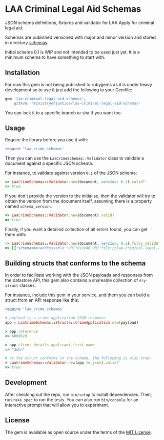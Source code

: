 # LAA Criminal Legal Aid Schemas

JSON schema definitions, fixtures and validator for LAA Apply for criminal legal aid.

Schemas are published versioned with major and minor version and stored in directory [schemas](/schemas).

Initial schema 0.1 is WIP and not intended to be used just yet. It is a minimum schema to have something to start with.

## Installation

For now this gem is not being published to rubygems as it is under heavy development so to use it just add
the following to your Gemfile:

```ruby
gem 'laa-criminal-legal-aid-schemas', 
    github: 'ministryofjustice/laa-criminal-legal-aid-schemas'
```

You can lock it to a specific branch or sha if you want too.

## Usage

Require the library before you use it with:

```ruby
require 'laa_crime_schemas'
```

Then you can use the `LaaCrimeSchemas::Validator` class to validate a document against a specific JSON schema.

For instance, to validate against version `0.1` of the JSON schema:

```ruby
=> LaaCrimeSchemas::Validator.new(document, version: 0.1).valid?
=> true
```

If you don't provide the version to the initialise, then the validator will try to obtain the version from the document itself, 
assuming there is a property named `schema_version`.

```ruby
=> LaaCrimeSchemas::Validator.new(document).valid?
=> true
```

Finally, if you want a detailed collection of all errors found, you can get them with:

```ruby
=> LaaCrimeSchemas::Validator.new(document, version: 0.1).fully_validate
=> [{:schema=>#<Addressable::URI:0x2e40 URI:file://laa-criminal-legal-aid-schemas/schemas/0.1/application.json>, :fragment=>\"#/\", :message=>\"The property '#/' did not contain a required property of 'status' in schema file://laa-criminal-legal-aid-schemas/schemas/0.1/application.json\", :failed_attribute=>\"Required\"}]
```

## Building structs that conforms to the schema

In order to facilitate working with the JSON payloads and responses from the datastore API, this gem also contains a shareable collection of `dry-struct` classes.

For instance, include this gem in your service, and them you can build a struct from an API response like this:

```ruby
require 'laa_crime_schemas'

# payload is a crime application JSON response
app = LaaCrimeSchemas::Structs::CrimeApplication.new(payload)

> app.reference
=> 6000020

> app.client_details.applicant.first_name
=> "John"

# as the struct conforms to the schema, the following is also true:
> LaaCrimeSchemas::Validator.new(app.to_json).valid?
=> true
```

## Development

After checking out the repo, run `bin/setup` to install dependencies. Then, run `rake spec` to run the tests. You can also run `bin/console` for an interactive prompt that will allow you to experiment.

## License

The gem is available as open source under the terms of the [MIT License](https://opensource.org/licenses/MIT).
